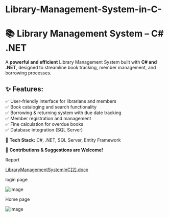 # Library-Management-System-in-C-

# 📚 Library Management System – C# .NET  
A **powerful and efficient** Library Management System built with **C# and .NET**, designed to streamline book tracking, member management, and borrowing processes.  

## ✨ Features:  

✅ User-friendly interface for librarians and members  
✅ Book cataloging and search functionality  
✅ Borrowing & returning system with due date tracking  
✅ Member registration and management  
✅ Fine calculation for overdue books  
✅ Database integration (SQL Server)  

📌 **Tech Stack:** C#, .NET, SQL Server, Entity Framework  

🚀 **Contributions & Suggestions are Welcome!**  

Report

[LibraryManagementSystemInC[2].docx](https://github.com/user-attachments/files/19435897/LibraryManagementSystemInC.2.docx)

login page

![image](https://github.com/user-attachments/assets/133aad46-8130-4d30-940c-dd449aec8069)

Home page

![image](https://github.com/user-attachments/assets/9b755c6a-0503-4e58-97df-3fb7f5d77ceb)

